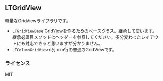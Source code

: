 ## LTGridView

軽量なGridViewライブラリです。

* `LTGridViewBase` GridViewを作るためのベースクラス。継承して使います。継承必須目メソッドはヘッダーを参照してください。多分変わったレイアウトにも対応できると思いますが分かりません。
* `LTColumnGridView` n列 x m行の普通のGridViewです。 

### ライセンス
MIT